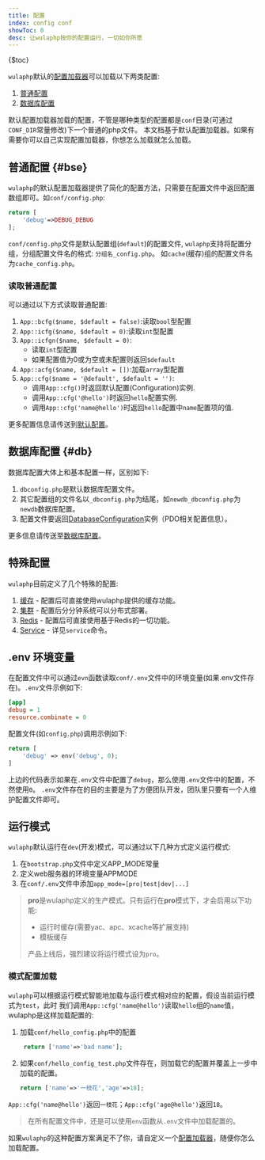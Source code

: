 ```yaml
---
title: 配置
index: config conf
showToc: 0
desc: 让wulaphp按你的配置运行，一切如你所愿
---
```


{$toc}

`wulaphp`默认的[配置加载器](../advance/cfg-loader.md)可以加载以下两类配置:

1. [普通配置](#base)
2. [数据库配置](#db)

默认配置加载器加载的配置，不管是哪种类型的配置都是`conf`目录(可通过`CONF_DIR`常量修改)下一个普通的php文件。
本文档基于默认配置加载器。如果有需要你可以自己实现配置加载器，你想怎么加载就怎么加载。

## 普通配置 {#bse}

`wulaphp`的默认配置加载器提供了简化的配置方法，只需要在配置文件中返回配置数组即可。如`conf/config.php`:

```php
return [
    'debug'=>DEBUG_DEBUG
];
```

`conf/config.php`文件是默认配置组(`default`)的配置文件,
`wulaphp`支持将配置分组，分组配置文件名的格式: `分组名_config.php`。
如`cache`(缓存)组的配置文件名为`cache_config.php`。

### 读取普通配置

可以通过以下方式读取普通配置:

1. `App::bcfg($name, $default = false)`:读取`bool`型配置
2. `App::icfg($name, $default = 0)`:读取`int`型配置
3. `App::icfgn($name, $default = 0)`:
    * 读取`int`型配置
    * 如果配置值为0或为空或未配置则返回`$default`
4. `App::acfg($name, $default = [])`:加载`array`型配置
5. `App::cfg($name = '@default', $default = '')`:
    * 调用`App::cfg()`时返回默认配置(Configuration)实例.
    * 调用`App::cfg('@hello')`时返回`hello`配置实例.
    * 调用`App::cfg('name@hello')`时返回`hello`配置中`name`配置项的值.

更多配置信息请传送到[默认配置](base.md)。

## 数据库配置 {#db}

数据库配置大体上和基本配置一样，区别如下:

1. `dbconfig.php`是默认数据库配置文件。
2. 其它配置组的文件名以`_dbconfig.php`为结尾，如`newdb_dbconfig.php`为`newdb`数据库配置。
3. 配置文件要返回[DatabaseConfiguration](https://github.com/ninggf/wulaphp/blob/master/wulaphp/conf/DatabaseConfiguration.php)实例（PDO相关配置信息）。

更多信息请传送至[数据库配置](db.md)。

## 特殊配置

`wulaphp`目前定义了几个特殊的配置:

1. [缓存](cache.md) - 配置后可直接使用wulaphp提供的缓存功能。
2. [集群](cluster.md) - 配置后分分钟系统可以分布式部署。
3. [Redis](redis.md) - 配置后可直接使用基于Redis的一切功能。
4. [Service](service.md) - 详见`service`命令。

## .env 环境变量

在配置文件中可以通过`evn`函数读取`conf/.env`文件中的环境变量(如果.env文件存在)。`.env`文件示例如下:

```ini
[app]
debug = 1
resource.combinate = 0
```

配置文件(如`config.php`)调用示例如下:

```php
return [
    'debug' => env('debug', 0);
]
```

上边的代码表示如果在`.env`文件中配置了`debug`，那么使用`.env`文件中的配置，不然使用`0`。
`.env`文件存在的目的主要是为了方便团队开发，团队里只要有一个人维护配置文件即可。

## 运行模式

`wulaphp`默认运行在`dev`(开发)模式，可以通过以下几种方式定义运行模式:

1. 在`bootstrap.php`文件中定义APP_MODE常量
2. 定义web服务器的环境变量APPMODE
3. 在`conf/.env`文件中添加`app_mode=[pro|test|dev|...]`

> **pro**是wulaphp定义的生产模式。只有运行在**pro**模式下，才会启用以下功能:
>
> * 运行时缓存(需要yac、apc、xcache等扩展支持)
> * 模板缓存
>
> 产品上线后，强烈建议将运行模式设为`pro`。

### 模式配置加载

`wulaphp`可以根据运行模式智能地加载与运行模式相对应的配置，假设当前运行模式为`test`，此时
我们调用`App::cfg('name@hello')`读取`hello`组的`name`值，wulaphp是这样加载配置的:

1. 加载`conf/hello_config.php`中的配置

   ```php
    return ['name'=>'bad name'];
   ```

2. 如果`conf/hello_config_test.php`文件存在，则加载它的配置并覆盖上一步中加载的配置。

   ```php
   return ['name'=>'一枝花','age'=>18];
   ```

`App::cfg('name@hello')`返回`一枝花`；`App::cfg('age@hello')`返回`18`。

> 在所有配置文件中，还是可以使用`env`函数从`.env`文件中加载配置的。

如果`wulaphp`的这种配置方案满足不了你，请自定义一个[配置加载器](../advance/cfg-loader.md)，随便你怎么加载配置。
